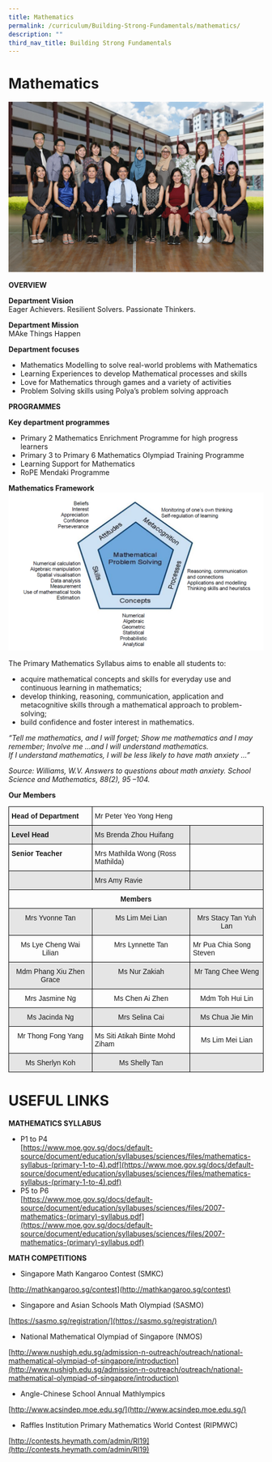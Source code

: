 ```yaml
---
title: Mathematics
permalink: /curriculum/Building-Strong-Fundamentals/mathematics/
description: ""
third_nav_title: Building Strong Fundamentals
---
```

# Mathematics

![](/images/Mathematics%20Formal.jpg)

**OVERVIEW**

**Department Vision**<br>
Eager Achievers. Resilient Solvers. Passionate Thinkers.

**Department Mission**<br>
MAke Things Happen

**Department focuses**<br>
* Mathematics Modelling to solve real-world problems with Mathematics
* Learning Experiences to develop Mathematical processes and skills
* Love for Mathematics through games and a variety of activities
* Problem Solving skills using Polya’s problem solving approach

**PROGRAMMES**

**Key department programmes**
* Primary 2 Mathematics Enrichment Programme for high progress learners
* Primary 3 to Primary 6 Mathematics Olympiad Training Programme
*	Learning Support for Mathematics
*	RoPE Mendaki Programme

**Mathematics Framework**
![](/images/Math%20Framework.png)

The Primary Mathematics Syllabus aims to enable all students to:
* acquire mathematical concepts and skills for everyday use and continuous learning in mathematics;
*	develop thinking, reasoning, communication, application and metacognitive skills through a mathematical approach to problem-solving;
*	build confidence and foster interest in mathematics.

*“Tell me mathematics, and I will forget; 
Show me mathematics and I may remember;
Involve me …and I will understand mathematics.  
If I understand mathematics, I will be less likely to have math anxiety …”*

*Source: Williams, W.V. Answers to questions about math anxiety.  School Science and Mathematics, 88(2), 95 –104.*

**Our Members**

<style type="text/css">
.tg  {border-collapse:collapse;border-spacing:0;}
.tg td{border-color:black;border-style:solid;border-width:1px;font-family:Arial, sans-serif;font-size:14px;
  overflow:hidden;padding:10px 5px;word-break:normal;}
.tg th{border-color:black;border-style:solid;border-width:1px;font-family:Arial, sans-serif;font-size:14px;
  font-weight:normal;overflow:hidden;padding:10px 5px;word-break:normal;}
.tg .tg-1wig{font-weight:bold;text-align:left;vertical-align:top}
.tg .tg-baqh{text-align:center;vertical-align:top}
.tg .tg-9678{background-color:#E5E5E5;text-align:left;vertical-align:top}
.tg .tg-0lax{text-align:left;vertical-align:top}
.tg .tg-mdf1{background-color:#E5E5E5;font-weight:bold;text-align:left;vertical-align:top}
.tg .tg-faf8{background-color:#E5E5E5;text-align:left;vertical-align:middle}
.tg .tg-amwm{font-weight:bold;text-align:center;vertical-align:top}
.tg .tg-6wmi{background-color:#E5E5E5;text-align:center;vertical-align:top}
.tg .tg-nrix{text-align:center;vertical-align:middle}
.tg .tg-ymba{background-color:#E5E5E5;text-align:center;vertical-align:middle}
</style>
<table class="tg">
<thead>
  <tr>
    <th class="tg-1wig">Head of Department<br></th>
    <th class="tg-0lax" colspan="2">Mr Peter Yeo Yong Heng</th>
  </tr>
</thead>
<tbody>
  <tr>
    <td class="tg-mdf1">Level Head </td>
    <td class="tg-faf8">Ms Brenda Zhou Huifang</td>
    <td class="tg-9678"> </td>
  </tr>
  <tr>
    <td class="tg-1wig">Senior Teacher</td>
    <td class="tg-0lax">Mrs Mathilda Wong (Ross Mathilda) </td>
    <td class="tg-0lax"> </td>
  </tr>
  <tr>
    <td class="tg-9678"> </td>
    <td class="tg-9678">Mrs Amy Ravie<br></td>
    <td class="tg-9678"> </td>
  </tr>
  <tr>
    <td class="tg-amwm" colspan="3">Members</td>
  </tr>
  <tr>
    <td class="tg-6wmi">Mrs Yvonne Tan </td>
    <td class="tg-6wmi"> Ms Lim Mei Lian</td>
    <td class="tg-6wmi"> Mrs Stacy Tan Yuh Lan</td>
  </tr>
  <tr>
    <td class="tg-baqh">Ms Lye Cheng Wai Lilian <br></td>
    <td class="tg-baqh"> Mrs Lynnette Tan</td>
    <td class="tg-0lax"> Mr Pua Chia Song Steven </td>
  </tr>
  <tr>
    <td class="tg-6wmi">Mdm Phang Xiu Zhen Grace</td>
    <td class="tg-6wmi"> Ms Nur Zakiah</td>
    <td class="tg-6wmi"> Mr Tang Chee Weng</td>
  </tr>
  <tr>
    <td class="tg-baqh">Mrs Jasmine Ng</td>
    <td class="tg-baqh"> Ms Chen Ai Zhen </td>
    <td class="tg-baqh"> Mdm Toh Hui Lin</td>
  </tr>
  <tr>
    <td class="tg-6wmi">Ms Jacinda Ng<br></td>
    <td class="tg-6wmi"> Mrs Selina Cai</td>
    <td class="tg-6wmi"> Ms Chua Jie Min</td>
  </tr>
  <tr>
    <td class="tg-baqh">Mr Thong Fong Yang</td>
    <td class="tg-0lax"> Ms Siti Atikah Binte Mohd Ziham</td>
    <td class="tg-nrix"> Ms Lim Mei Lian</td>
  </tr>
  <tr>
    <td class="tg-ymba">Ms Sherlyn Koh</td>
    <td class="tg-ymba"> Ms Shelly Tan</td>
    <td class="tg-faf8"> </td>
  </tr>
</tbody>
</table>

# USEFUL LINKS

**MATHEMATICS SYLLABUS**
* P1 to P4<br>
[https://www.moe.gov.sg/docs/default-source/document/education/syllabuses/sciences/files/mathematics-syllabus-(primary-1-to-4).pdf](https://www.moe.gov.sg/docs/default-source/document/education/syllabuses/sciences/files/mathematics-syllabus-(primary-1-to-4).pdf)
* P5 to P6<br>
[https://www.moe.gov.sg/docs/default-source/document/education/syllabuses/sciences/files/2007-mathematics-(primary)-syllabus.pdf](https://www.moe.gov.sg/docs/default-source/document/education/syllabuses/sciences/files/2007-mathematics-(primary)-syllabus.pdf)

**MATH COMPETITIONS**

* Singapore Math Kangaroo Contest (SMKC)

[http://mathkangaroo.sg/contest](http://mathkangaroo.sg/contest)

* Singapore and Asian Schools Math Olympiad (SASMO)

[https://sasmo.sg/registration/](https://sasmo.sg/registration/)

* National Mathematical Olympiad of Singapore (NMOS)

[http://www.nushigh.edu.sg/admission-n-outreach/outreach/national-mathematical-olympiad-of-singapore/introduction](http://www.nushigh.edu.sg/admission-n-outreach/outreach/national-mathematical-olympiad-of-singapore/introduction)

* Angle-Chinese School Annual Mathlympics

[http://www.acsindep.moe.edu.sg/](http://www.acsindep.moe.edu.sg/)


* Raffles Institution Primary Mathematics World Contest (RIPMWC)

[http://contests.heymath.com/admin/RI19](http://contests.heymath.com/admin/RI19)